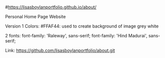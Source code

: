 #https://lisasboylanportfolio.github.io/about/

Personal Home Page Website

Version 1
Colors:
#FFAF44: used to create background of image
grey
white

2 fonts:
   font-family: 'Raleway', sans-serif;
   font-family: 'Hind Madurai', sans-serif;
   
Link:
https://github.com/lisasboylanportfolio/about.git
